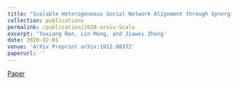 ```yaml
---
title: "Scalable Heterogeneous Social Network Alignment through Synergistic Graph Partition"
collection: publications
permalink: /publication/2020-arxiv-Scala
excerpt: 'Yuxiang Ren, Lin Meng, and Jiawei Zhang'
date: 2020-02-01
venue: 'ArXiv Preprint arXiv:1912.08372'
paperurl: ''
---
```

[Paper](http://yuxiangren.github.io/files/Scala2020.pdf)



